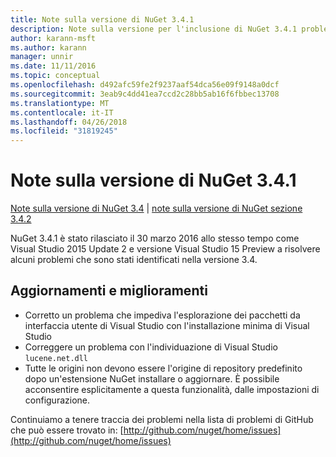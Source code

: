 ```yaml
---
title: Note sulla versione di NuGet 3.4.1
description: Note sulla versione per l'inclusione di NuGet 3.4.1 problemi noti, correzioni di bug, le funzionalità aggiunte e dcr.
author: karann-msft
ms.author: karann
manager: unnir
ms.date: 11/11/2016
ms.topic: conceptual
ms.openlocfilehash: d492afc59fe2f9237aaf54dca56e09f9148a0dcf
ms.sourcegitcommit: 3eab9c4dd41ea7ccd2c28bb5ab16f6fbbec13708
ms.translationtype: MT
ms.contentlocale: it-IT
ms.lasthandoff: 04/26/2018
ms.locfileid: "31819245"
---
```

# <a name="nuget-341-release-notes"></a>Note sulla versione di NuGet 3.4.1

[Note sulla versione di NuGet 3.4](../release-notes/nuget-3.4.md) | [note sulla versione di NuGet sezione 3.4.2](../release-notes/nuget-3.4.2.md)

NuGet 3.4.1 è stato rilasciato il 30 marzo 2016 allo stesso tempo come Visual Studio 2015 Update 2 e versione Visual Studio 15 Preview a risolvere alcuni problemi che sono stati identificati nella versione 3.4.

## <a name="updates-and-improvements"></a>Aggiornamenti e miglioramenti

* Corretto un problema che impediva l'esplorazione dei pacchetti da interfaccia utente di Visual Studio con l'installazione minima di Visual Studio
* Correggere un problema con l'individuazione di Visual Studio `lucene.net.dll`
* Tutte le origini non devono essere l'origine di repository predefinito dopo un'estensione NuGet installare o aggiornare.  È possibile acconsentire esplicitamente a questa funzionalità, dalle impostazioni di configurazione.

Continuiamo a tenere traccia dei problemi nella lista di problemi di GitHub che può essere trovato in: [http://github.com/nuget/home/issues](http://github.com/nuget/home/issues)